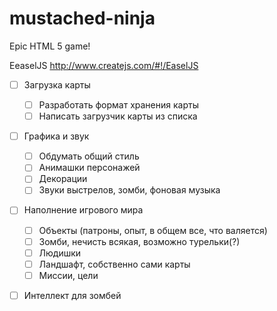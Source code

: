 mustached-ninja
===============
Epic HTML 5 game!

EeaselJS http://www.createjs.com/#!/EaselJS

 - [ ] Загрузка карты
	 - [ ] Разработать формат хранения карты
	 - [ ] Написать загрузчик карты из списка
 - [ ] Графика и звук
	 - [ ] Обдумать общий стиль
	 - [ ] Анимашки персонажей
	 - [ ] Декорации
	 - [ ] Звуки выстрелов, зомби, фоновая музыка
 - [ ] Наполнение игрового мира
	 - [ ] Объекты (патроны, опыт, в общем все, что валяется)
	 - [ ] Зомби, нечисть всякая, возможно турельки(?)
	 - [ ] Людишки
	 - [ ] Ландшафт, собственно сами карты
	 - [ ] Миссии, цели
 - [ ] Интеллект для зомбей

